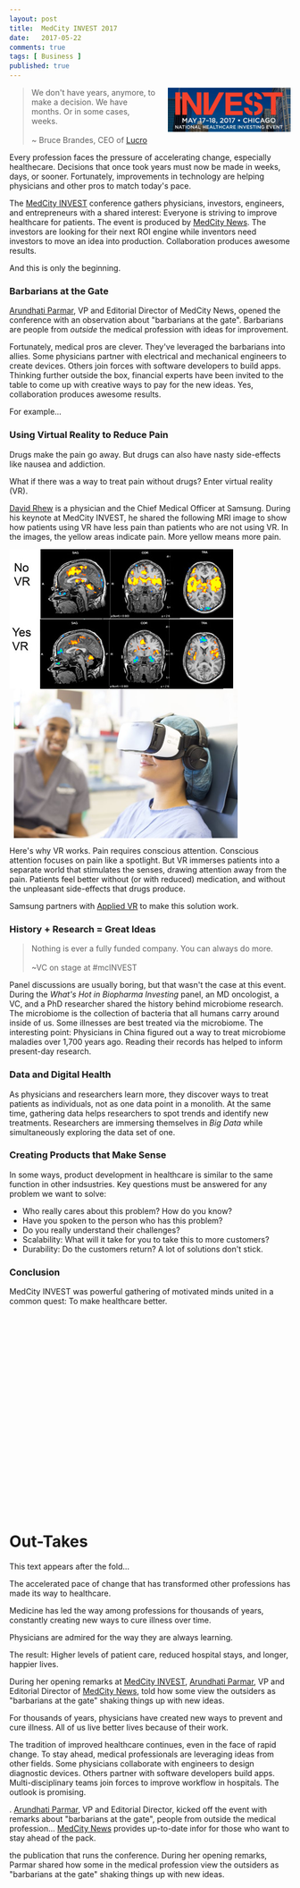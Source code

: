 ```yaml
---
layout: post
title:  MedCity INVEST 2017
date:   2017-05-22
comments: true
tags: [ Business ]
published: true
---
```

<img style="margin-left:20px" src="/images/medcity_invest.jpg" width="220" align="right">

>We don't have years, anymore, to make a decision. We have months. Or in some cases, weeks.<br/>&nbsp;<br/>~ Bruce Brandes, CEO of <a href="http://lucro.com/">Lucro</a>

Every profession faces the pressure of accelerating change, especially healthecare. Decisions that once took years must now be made in weeks, days, or sooner. Fortunately, improvements in technology are helping physicians and other pros to match today's pace.

The [MedCity INVEST](http://events.medcitynews.com/invest/) conference gathers physicians, investors, engineers, and entrepreneurs with a shared interest: Everyone is striving to improve healthcare for patients. The event is produced by [MedCity News](http://medcitynews.com). The investors are looking for their next ROI engine while inventors need investors to move an idea into production. Collaboration produces awesome results.

And this is only the beginning.

<!--more-->

### Barbarians at the Gate

[Arundhati Parmar](http://twitter.com/aparmarbb), VP and Editorial Director of MedCity News, opened the conference with an observation about "barbarians at the gate". Barbarians are people from _outside_ the medical profession with ideas for improvement.

Fortunately, medical pros are clever. They've leveraged the barbarians into allies. Some physicians partner with electrical and mechanical engineers to create devices. Others join forces with software developers to build apps. Thinking further outside the box, financial experts have been invited to the table to come up with creative ways to pay for the new ideas. Yes, collaboration produces awesome results.

For example...

### Using Virtual Reality to Reduce Pain

Drugs make the pain go away. But drugs can also have nasty side-effects like nausea and addiction.

What if there was a way to treat pain without drugs? Enter virtual reality (VR).

[David Rhew](https://www.linkedin.com/in/david-rhew-m-d-1832764/) is a physician and the Chief Medical Officer at Samsung. During his keynote at MedCity INVEST, he shared the following MRI image to show how patients using VR have less pain than patients who are not using VR. In the images, the yellow areas indicate pain. More yellow means more pain.

<img src="/images/sansung-applied-vr.jpg" width="401" align="center">
<br/>&nbsp;
<img src="/images/applied-vr.jpg" width="401" align="center">

Here's why VR works. Pain requires conscious attention. Conscious attention focuses on pain like a spotlight. But VR immerses patients into a separate world that stimulates the senses, drawing attention away from the pain. Patients feel better without (or with reduced) medication, and without the unpleasant side-effects that drugs produce.

Samsung partners with [Applied VR](http://appliedvr.io) to make this solution work.

### History + Research = Great Ideas

> Nothing is ever a fully funded company. You can always do more.<br/>&nbsp;<br/>~VC on stage at #mcINVEST 

Panel discussions are usually boring, but that wasn't the case at this event. During the _What's Hot in Biopharma Investing_ panel, an MD oncologist, a VC, and a PhD researcher shared the history behind microbiome research. The microbiome is the collection of bacteria that all humans carry around inside of us. Some illnesses are best treated via the microbiome. The interesting point: Physicians in China figured out a way to treat microbiome maladies over 1,700 years ago. Reading their records has helped to inform present-day research.

### Data and Digital Health

As physicians and researchers learn more, they discover ways to treat patients as individuals, not as one data point in a monolith. At the same time, gathering data helps researchers to spot trends and identify new treatments. Researchers are immersing themselves in _Big Data_ while simultaneously exploring the data set of one.

### Creating Products that Make Sense

In some ways, product development in healthcare is similar to the same function in other indsustries. Key questions must be answered for any problem we want to solve:

* Who really cares about this problem? How do you know?
* Have you spoken to the person who has this problem?
* Do you really understand their challenges?
* Scalability: What will it take for you to take this to more customers?
* Durability: Do the customers return? A lot of solutions don't stick.










### Conclusion

MedCity INVEST was powerful gathering of motivated minds united in a common quest: To make healthcare better.


# &nbsp;

# &nbsp;

# &nbsp;

# &nbsp;

# &nbsp;

# Out-Takes

This text appears after the fold...

The accelerated pace of change that has transformed other professions has made its way to healthcare.

Medicine has led the way among professions for thousands of years, constantly creating new ways to cure illness over time.

Physicians are admired for the way they are always learning.

The result: Higher levels of patient care, reduced hospital stays, and longer, happier lives. 


During her opening remarks at [MedCity INVEST](http://events.medcitynews.com/invest/), [Arundhati Parmar](http://twitter.com/aparmarbb), VP and Editorial Director of [MedCity News](http://medcitynews.com), told how some view the outsiders as "barbarians at the gate" shaking things up with new ideas.

For thousands of years, physicians have created new ways to prevent and cure illness. All of us live better lives because of their work. 

The tradition of improved healthcare continues, even in the face of rapid change. To stay ahead, medical professionals are leveraging ideas from other fields. Some physicians collaborate with engineers to design diagnostic devices. Others partner with software developers build apps. Multi-disciplinary teams join forces to improve workflow in hospitals. The outlook is promising.

. [Arundhati Parmar](http://twitter.com/aparmarbb), VP and Editorial Director, kicked off the event with remarks about "barbarians at the gate", people from outside the medical profession...
[MedCity News](http://medcitynews.com) provides up-to-date infor for those who want to stay ahead of the pack. 

the publication that runs the conference. During her opening remarks, Parmar shared how some in the medical profession view the outsiders as "barbarians at the gate" shaking things up with new ideas.

